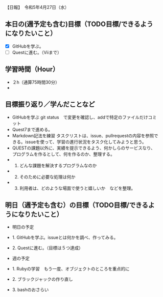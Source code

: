 【日報】　令和5年4月27日（水）
## 本日の(週予定も含む)目標（TODO目標/できるようになりたいこと）
 - [x] GitHubを学ぶ。
 - [ ] Questに進む。（Viiまで）

## 学習時間（Hour）
- ２h（通算75時間30分）
- 
## 目標振り返り／学んだことなど
- GitHubを学ぶ git status　で変更を確認し、addで特定のファイルだけコミット 
- Quest7まで進める。
- Markdown記法を練習 タスクリストは、issue、pullrequestの内容を参照できる。issueを使って、学習の進行状況をタスク化してみようと思う。
- QUESTの課題以外に、実績を提示できるよう、何かしらのサービスなり、プログラムを作るとして、何を作るのか、整理する。
 - 1) どんな課題を解決するプログラムなのか　
 - 2) そのために必要な処理は何か
 - 3) 利用者は、どのような場面で使うと嬉しいか　などを整理。

## 明日（週予定も含む）の目標（TODO目標/できるようになりたいこと）
- 明日の予定
 - 1\. GitHubを学ぶ。issueとは何かを調べ、作ってみる。
 - 2\. Questに進む。（目標は５つ達成）

- 週の予定
 - 1\. Rubyの学習　もう一度、オブジェクトのところを重点的に
 - 2\. ブラックジャックの作り直し
 - 3\. bashのおさらい

